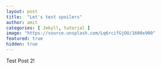 ```yaml
---
layout: post
title:  "Let's test spoilers"
author: amit
categories: [ Jekyll, tutorial ]
image: "https://source.unsplash.com/Lq6rcifGjOU/1600x900"
featured: true
hidden: true
---
```


Test Post 2!